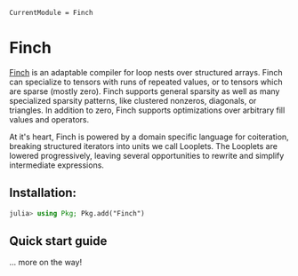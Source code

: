 ```@meta
CurrentModule = Finch
```

# Finch

[Finch](https://github.com/willow-ahrens/Finch.jl) is an adaptable compiler for
loop nests over structured arrays. Finch can specialize to tensors with runs of
repeated values, or to tensors which are sparse (mostly zero). Finch supports
general sparsity as well as many specialized sparsity patterns, like clustered
nonzeros, diagonals, or triangles.  In addition to zero, Finch supports
optimizations over arbitrary fill values and operators.

At it's heart, Finch is powered by a domain specific language for coiteration,
breaking structured iterators into units we call Looplets. The Looplets are
lowered progressively, leaving several opportunities to rewrite and simplify
intermediate expressions.

## Installation:

```julia
julia> using Pkg; Pkg.add("Finch")
```

## Quick start guide

... more on the way!